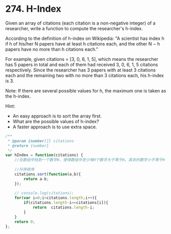 # 274. H-Index
Given an array of citations (each citation is a non-negative integer) of a researcher, write a function to compute the researcher's h-index.

According to the definition of h-index on Wikipedia: "A scientist has index h if h of his/her N papers have at least h citations each, and the other N − h papers have no more than h citations each."

For example, given citations = [3, 0, 6, 1, 5], which means the researcher has 5 papers in total and each of them had received 3, 0, 6, 1, 5 citations respectively. Since the researcher has 3 papers with at least 3 citations each and the remaining two with no more than 3 citations each, his h-index is 3.

Note: If there are several possible values for h, the maximum one is taken as the h-index.

Hint:
- An easy approach is to sort the array first.
- What are the possible values of h-index?
- A faster approach is to use extra space.
``` js
/**
 * @param {number[]} citations
 * @return {number}
 */
var hIndex = function(citations) {
    //在数组中找到一个数字H，使得数组中至少有H个数字大于等于H，其余的数字小于等于H
    
    //升序排序
    citations.sort(function(a,b){
        return a-b;
    });
    
    // console.log(citations);
    for(var i=0;i<citations.length;i++){
        if(citations.length-i<=citations[i]){
            return  citations.length-i;
        }
    }
    return 0;
};
```